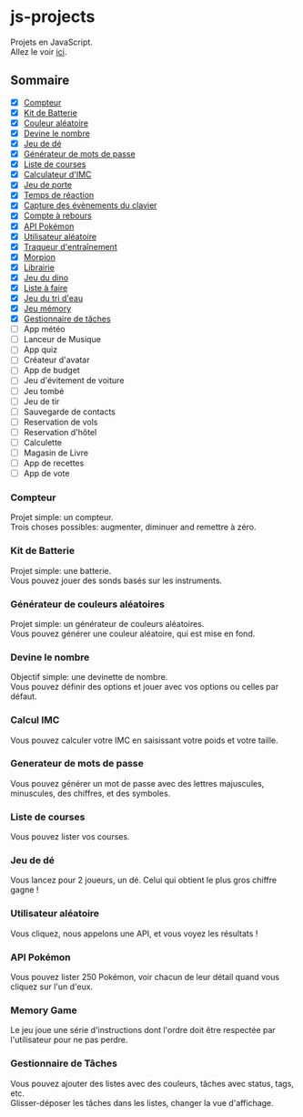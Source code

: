 # js-projects

Projets en JavaScript.  
Allez le voir [ici](https://clemix37.github.io/js-projects/).

## Sommaire

-   [x] [Compteur](https://github.com/Clemix37/js-projects#counter)
-   [x] [Kit de Batterie](https://github.com/Clemix37/js-projects#drum-kit)
-   [x] [Couleur aléatoire](https://github.com/Clemix37/js-projects#random-color-generator)
-   [x] [Devine le nombre](https://github.com/Clemix37/js-projects#number-guesser)
-   [x] [Jeu de dé](https://github.com/Clemix37/js-projects#dice-game)
-   [x] [Générateur de mots de passe](https://github.com/Clemix37/js-projects#password-generator)
-   [x] [Liste de courses](https://github.com/Clemix37/js-projects#grocery-list)
-   [x] [Calculateur d'IMC](https://github.com/Clemix37/js-projects#bmi-calculator)
-   [x] [Jeu de porte](https://clemix37.github.io/js-projects/projects/chore-door-game/)
-   [x] [Temps de réaction](https://github.com/Clemix37/reaction-time)
-   [x] [Capture des évènements du clavier](https://clemix37.github.io/js-projects/projects/key-codes/)
-   [x] [Compte à rebours](https://clemix37.github.io/js-projects/projects/countdown-timer/)
-   [x] [API Pokémon](https://clemix37.github.io/js-projects/projects/poke-api/)
-   [x] [Utilisateur aléatoire](https://clemix37.github.io/js-projects/projects/random-user/)
-   [x] [Traqueur d'entraînement](https://clemix37.github.io/js-projects/projects/workout-tracker/)
-   [x] [Morpion](https://clemix37.github.io/js-projects/projects/tic-tac-toe/)
-   [x] [Librairie](https://clemix37.github.io/js-projects/projects/library/)
-   [x] [Jeu du dino](https://clemix37.github.io/gamedev-bean-jump/)
-   [x] [Liste à faire](https://clemix37.github.io/js-projects/projects/todo-list/)
-   [x] [Jeu du tri d'eau](https://clemix37.github.io/js-projects/projects/water-sort/)
-   [x] [Jeu mémory](https://clemix37.github.io/js-projects/projects/memory-game/)
-   [x] [Gestionnaire de tâches](https://clemix37.github.io/js-projects/projects/task-manager/)
-   [ ] App météo
-   [ ] Lanceur de Musique
-   [ ] App quiz
-   [ ] Créateur d'avatar
-   [ ] App de budget
-   [ ] Jeu d'évitement de voiture
-   [ ] Jeu tombé
-   [ ] Jeu de tir
-   [ ] Sauvegarde de contacts
-   [ ] Reservation de vols
-   [ ] Reservation d'hôtel
-   [ ] Calculette
-   [ ] Magasin de Livre
-   [ ] App de recettes
-   [ ] App de vote

### Compteur

Projet simple: un compteur.  
Trois choses possibles: augmenter, diminuer and remettre à zéro.

### Kit de Batterie

Projet simple: une batterie.  
Vous pouvez jouer des sonds basés sur les instruments.

### Générateur de couleurs aléatoires

Projet simple: un générateur de couleurs aléatoires.  
Vous pouvez générer une couleur aléatoire, qui est mise en fond.

### Devine le nombre

Objectif simple: une devinette de nombre.  
Vous pouvez définir des options et jouer avec vos options ou celles par défaut.

### Calcul IMC

Vous pouvez calculer votre IMC en saisissant votre poids et votre taille.

### Generateur de mots de passe

Vous pouvez générer un mot de passe avec des lettres majuscules, minuscules, des chiffres, et des symboles.

### Liste de courses

Vous pouvez lister vos courses.

### Jeu de dé

Vous lancez pour 2 joueurs, un dé. Celui qui obtient le plus gros chiffre gagne !

### Utilisateur aléatoire

Vous cliquez, nous appelons une API, et vous voyez les résultats !

### API Pokémon

Vous pouvez lister 250 Pokémon, voir chacun de leur détail quand vous cliquez sur l'un d'eux.

### Memory Game

Le jeu joue une série d'instructions dont l'ordre doit être respectée par l'utilisateur pour ne pas perdre.

### Gestionnaire de Tâches

Vous pouvez ajouter des listes avec des couleurs, tâches avec status, tags, etc.  
Glisser-déposer les tâches dans les listes, changer la vue d'affichage.
